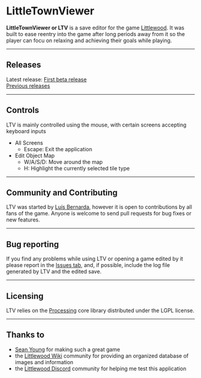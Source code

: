 # LittleTownViewer
**LittleTownViewer or LTV** is a save editor for the game [Littlewood](https://store.steampowered.com/app/894940/Littlewood/).
It was built to ease reentry into the game after long periods away from it so the player can focu on relaxing and achieving their goals while playing.

---

## Releases
Latest release: [First beta release](https://github.com/luisdcb97/LittleTownViewer/releases/tag/v0.1-beta)  
[Previous releases](https://github.com/luisdcb97/LittleTownViewer/releases)


---

## Controls
LTV is mainly controlled using the mouse, with certain screens accepting keyboard inputs

- All Screens
  - Escape: Exit the application
- Edit Object Map
  - W/A/S/D: Move around the map
   - H: Highlight the currently selected tile type

---

## Community and Contributing
LTV was started by [Luís Bernarda](https://github.com/luisdcb97), however it is open to contributions by all fans of the game.
Anyone is welcome to send pull requests for bug fixes or new features.

---

## Bug reporting
If you find any problems while using LTV or opening a game edited by it please report in the [Issues tab](https://github.com/luisdcb97/LittleTownViewer/issues), and, if possible, include the  log file generated by LTV and the edited save.

---

## Licensing

LTV relies on the [Processing](https://processing.org/) core library distributed under the LGPL license.

---

## Thanks to

* [Sean Young](https://twitter.com/SeanYoungSG) for making such a great game
* the [Littlewood Wiki](https://littlewood.gamepedia.com/Littlewood_Wiki) community for providing an organized database of images and information
* the [Littlewood Discord](https://discord.gg/RNSuUVG) community for helping me test this application
